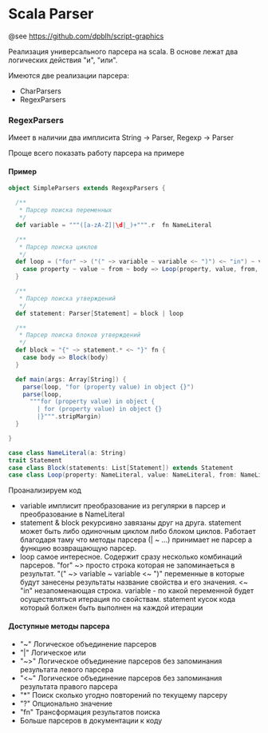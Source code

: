 # Scala Parser

@see https://github.com/dpblh/script-graphics

Реализация универсального парсера на scala. В основе лежат два логических действия "и", "или".

Имеются две реализации парсера:
- CharParsers
- RegexParsers

### RegexParsers
Имеет в наличии два имплисита String -> Parser, Regexp -> Parser

Проще всего показать работу парсера на примере
#### Пример
```scala
object SimpleParsers extends RegexpParsers {

  /**
   * Парсер поиска переменных
   */
  def variable = """([a-zA-Z]|\d|_)+""".r  fn NameLiteral

  /**
   * Парсер поиска циклов
   */
  def loop = ("for" ~> ("(" ~> variable ~ variable <~ ")") <~ "in") ~ variable ~ statement fn {
    case property ~ value ~ from ~ body => Loop(property, value, from, body)
  }

  /**
   * Парсер поиска утверждений
   */
  def statement: Parser[Statement] = block | loop

  /**
   * Парсер поиска блоков утверждений
   */
  def block = "{" ~> statement.* <~ "}" fn {
    case body => Block(body)
  }

  def main(args: Array[String]) {
    parse(loop, "for (property value) in object {}")
    parse(loop,
      """for (property value) in object {
        | for (property value) in object {}
        |}""".stripMargin)
  }

}

case class NameLiteral(a: String)
trait Statement
case class Block(statements: List[Statement]) extends Statement
case class Loop(property: NameLiteral, value: NameLiteral, from: NameLiteral, body: Statement) extends Statement
```
Проанализируем код
- variable имплисит преобразование из регулярки в парсер и преобразование в NameLiteral
- statement & block рекурсивно завязаны друг на друга. statement может быть либо одиночным циклом либо блоком циклов. Работает благодаря таму что методы парсера (| ~ ...) принимает не парсер а функцию возвращающую парсер.
- loop самое интересное. Содержит сразу несколько комбинаций парсеров. "for" ~> просто строка которая не запоминаеться в результат. "(" ~> variable ~ variable <~ ")" переменные в которые будут занесены результаты название свойства и его значения. <~ "in" незапоменающая строка. variable - по какой переменной будет осуществляться итерация по свойствам. statement кусок кода который болжен быть выполнен на каждой итерации

#### Доступные методы парсера
- "~" Логическое объединение парсеров
- "|" Логическое или
- "~>" Логическое объединение парсеров без запоминания результата левого парсера
- "<~" Логическое объединение парсеров без запоминания результата правого парсера
- "*" Поиск сколько угодно повторений по текущему парсеру
- "?" Опционально значение
- "fn" Трансформация результатов поиска
- Больше парсеров в документации к коду
